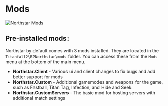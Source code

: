 # Mods

![Northstar Mods](https://user-images.githubusercontent.com/7439692/146625579-20586c9e-2e23-4c5d-ba56-27b6eb1ffff4.jpg)


## Pre-installed mods:

Northstar by default comes with 3 mods installed. They are located in the `Titanfall2\R2Northstar\mods` folder. You can access these from the `Mods` menu at the bottom of the main menu.

- **Northstar.Client** - Various ui and client changes to fix bugs and add better support for mods
- **Northstar.Custom** - Additional gamemodes and weapons for the game, such as Fastball, Titan Tag, Infection, and Hide and Seek.
- **Northstar.CustomServers** - The basic mod for hosting servers with additional match settings